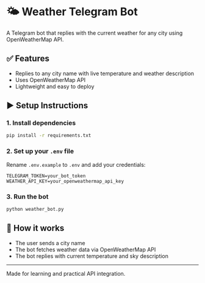 # 🌤️ Weather Telegram Bot

A Telegram bot that replies with the current weather for any city using OpenWeatherMap API.

## ✅ Features
- Replies to any city name with live temperature and weather description
- Uses OpenWeatherMap API
- Lightweight and easy to deploy

## ▶️ Setup Instructions

### 1. Install dependencies
```bash
pip install -r requirements.txt
```

### 2. Set up your `.env` file
Rename `.env.example` to `.env` and add your credentials:
```
TELEGRAM_TOKEN=your_bot_token
WEATHER_API_KEY=your_openweathermap_api_key
```

### 3. Run the bot
```bash
python weather_bot.py
```

## 🧠 How it works
- The user sends a city name
- The bot fetches weather data via OpenWeatherMap API
- The bot replies with current temperature and sky description

---

Made for learning and practical API integration.

